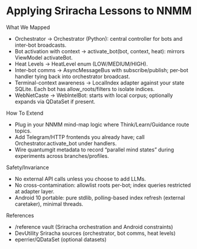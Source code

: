 # Applying Sriracha Lessons to NNMM

What We Mapped
- Orchestrator → Orchestrator (Python): central controller for bots and inter-bot broadcasts.
- Bot activation with context → activate_bot(bot, context, heat): mirrors ViewModel activateBot.
- Heat Levels → HeatLevel enum (LOW/MEDIUM/HIGH).
- Inter-bot comms → AsyncMessageBus with subscribe/publish; per-bot handler tying back into orchestrator broadcast.
- Terminal-context awareness → LocalIndex adapter against your state SQLite. Each bot has allow_roots/filters to isolate indices.
- WebNetCaste → WebIntelBot: starts with local corpus; optionally expands via QDataSet if present.

How To Extend
- Plug in your NNMM mind-map logic where Think/Learn/Guidance route topics.
- Add Telegram/HTTP frontends you already have; call Orchestrator.activate_bot under handlers.
- Wire quantumgit metadata to record “parallel mind states” during experiments across branches/profiles.

Safety/Invariance
- No external API calls unless you choose to add LLMs.
- No cross-contamination: allowlist roots per-bot; index queries restricted at adapter layer.
- Android 10 portable: pure stdlib, polling-based index refresh (external caretaker), minimal threads.

References
- /reference vault (Sriracha orchestration and Android constraints)
- DevUtility Sriracha sources (orchestrator, bot comms, heat levels)
- eperrier/QDataSet (optional datasets)